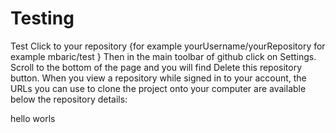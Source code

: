 # Testing
Test
Click to your repository {for example yourUsername/yourRepository for example mbaric/test }
Then in the main toolbar of github click on Settings.
Scroll to the bottom of the page and you will find Delete this repository button.
When you view a repository while signed in to your account, the URLs you can use to clone the project onto your computer are available below the repository details:

hello worls
